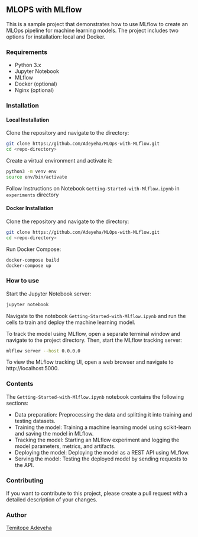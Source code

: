 ## MLOPS with MLflow
This is a sample project that demonstrates how to use MLflow to create an MLOps pipeline for machine learning models. The project includes two options for installation: local and Docker.

### Requirements
- Python 3.x
- Jupyter Notebook
- MLflow
- Docker (optional)
- Nginx (optional)

### Installation
#### Local Installation
Clone the repository and navigate to the directory:
``` sh
git clone https://github.com/Adeyeha/MLOps-with-MLflow.git
cd <repo-directory>
```
Create a virtual environment and activate it:
``` sh
python3 -m venv env
source env/bin/activate
```
Follow Instructions on Notebook `Getting-Started-with-Mlflow.ipynb` in `experiments` directory

#### Docker Installation
Clone the repository and navigate to the directory:
```sh
git clone https://github.com/Adeyeha/MLOps-with-MLflow.git
cd <repo-directory>
```
Run Docker Compose:
```sh
docker-compose build
docker-compose up
```
### How to use
Start the Jupyter Notebook server:
```sh
jupyter notebook
```
Navigate to the notebook `Getting-Started-with-Mlflow.ipynb` and run the cells to train and deploy the machine learning model.

To track the model using MLflow, open a separate terminal window and navigate to the project directory. Then, start the MLflow tracking server:

``` sh
mlflow server --host 0.0.0.0
```

To view the MLflow tracking UI, open a web browser and navigate to http://localhost:5000.

### Contents
The `Getting-Started-with-Mlflow.ipynb` notebook contains the following sections:
- Data preparation: Preprocessing the data and splitting it into training and testing datasets.
- Training the model: Training a machine learning model using scikit-learn and saving the model in MLflow.
- Tracking the model: Starting an MLflow experiment and logging the model parameters, metrics, and artifacts.
- Deploying the model: Deploying the model as a REST API using MLflow.
- Serving the model: Testing the deployed model by sending requests to the API.

### Contributing
If you want to contribute to this project, please create a pull request with a detailed description of your changes.

### Author
[Temitope Adeyeha](https://github.com/Adeyeha)

